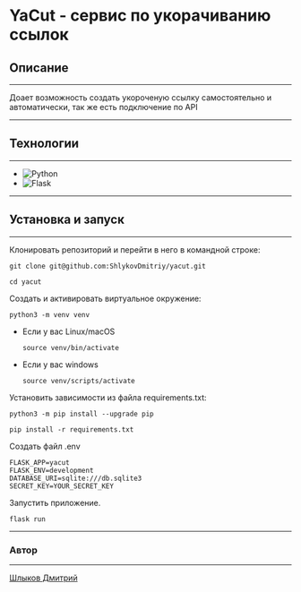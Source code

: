 

# **YaCut - сервис по укорачиванию ссылок** 

## Описание
___
Доает возможность создать укороченую ссылку самостоятельно  и автоматически, так же есть подключение по API
___
## Технологии
___
-  ![Python](https://img.shields.io/badge/python-3670A0?style=for-the-badge&logo=python&logoColor=ffdd54) 
- ![Flask](https://img.shields.io/badge/flask-%23000.svg?style=for-the-badge&logo=flask&logoColor=white)



___
## Установка и запуск
___
Клонировать репозиторий и перейти в него в командной строке:

```
git clone git@github.com:ShlykovDmitriy/yacut.git
```

```
cd yacut
```

Cоздать и активировать виртуальное окружение:

```
python3 -m venv venv
```

* Если у вас Linux/macOS

    ```
    source venv/bin/activate
    ```

* Если у вас windows

    ```
    source venv/scripts/activate
    ```

Установить зависимости из файла requirements.txt:

```
python3 -m pip install --upgrade pip
```

```
pip install -r requirements.txt
```

Создать файл .env
```
FLASK_APP=yacut
FLASK_ENV=development
DATABASE_URI=sqlite:///db.sqlite3
SECRET_KEY=YOUR_SECRET_KEY
```

Запустить приложение.
```
flask run
```


___
### Автор
___
[Шлыков Дмитрий](https://github.com/ShlykovDmitriy)